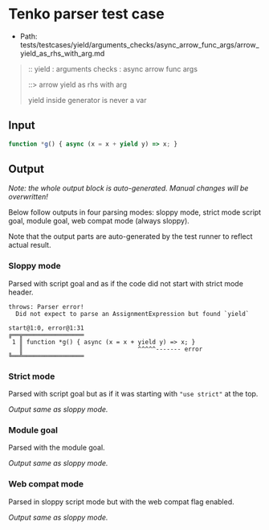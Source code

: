 # Tenko parser test case

- Path: tests/testcases/yield/arguments_checks/async_arrow_func_args/arrow_yield_as_rhs_with_arg.md

> :: yield : arguments checks : async arrow func args
>
> ::> arrow yield as rhs with arg
>
> yield inside generator is never a var

## Input


`````js
function *g() { async (x = x + yield y) => x; }
`````

## Output

_Note: the whole output block is auto-generated. Manual changes will be overwritten!_

Below follow outputs in four parsing modes: sloppy mode, strict mode script goal, module goal, web compat mode (always sloppy).

Note that the output parts are auto-generated by the test runner to reflect actual result.

### Sloppy mode

Parsed with script goal and as if the code did not start with strict mode header.

`````
throws: Parser error!
  Did not expect to parse an AssignmentExpression but found `yield`

start@1:0, error@1:31
╔══╦═════════════════
 1 ║ function *g() { async (x = x + yield y) => x; }
   ║                                ^^^^^------- error
╚══╩═════════════════

`````

### Strict mode

Parsed with script goal but as if it was starting with `"use strict"` at the top.

_Output same as sloppy mode._

### Module goal

Parsed with the module goal.

_Output same as sloppy mode._

### Web compat mode

Parsed in sloppy script mode but with the web compat flag enabled.

_Output same as sloppy mode._
